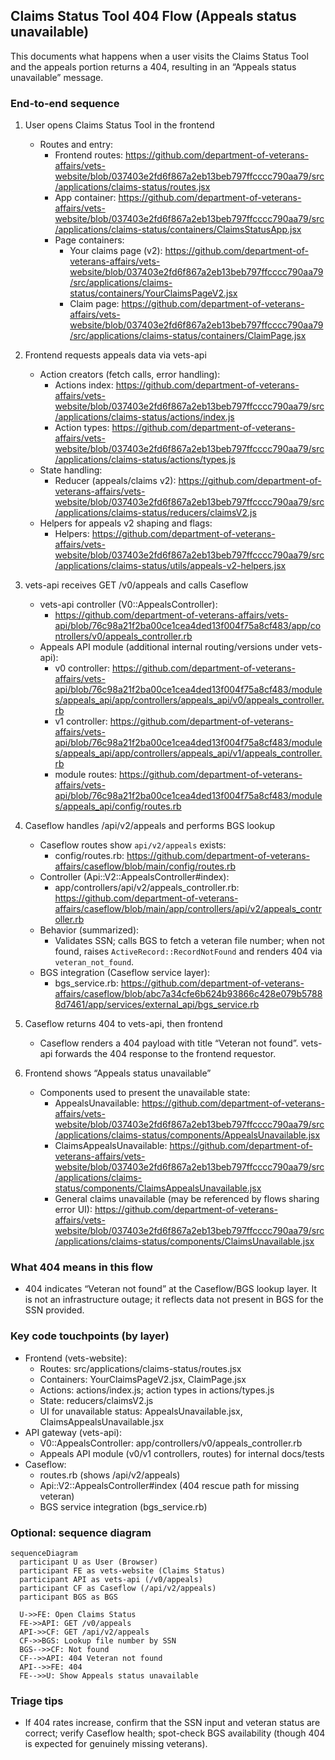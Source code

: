 ## Claims Status Tool 404 Flow (Appeals status unavailable)

This documents what happens when a user visits the Claims Status Tool and the appeals portion returns a 404, resulting in an “Appeals status unavailable” message.

### End-to-end sequence
1. User opens Claims Status Tool in the frontend
   - Routes and entry:
     - Frontend routes: https://github.com/department-of-veterans-affairs/vets-website/blob/037403e2fd6f867a2eb13beb797ffcccc790aa79/src/applications/claims-status/routes.jsx
     - App container: https://github.com/department-of-veterans-affairs/vets-website/blob/037403e2fd6f867a2eb13beb797ffcccc790aa79/src/applications/claims-status/containers/ClaimsStatusApp.jsx
     - Page containers: 
       - Your claims page (v2): https://github.com/department-of-veterans-affairs/vets-website/blob/037403e2fd6f867a2eb13beb797ffcccc790aa79/src/applications/claims-status/containers/YourClaimsPageV2.jsx 
       - Claim page: https://github.com/department-of-veterans-affairs/vets-website/blob/037403e2fd6f867a2eb13beb797ffcccc790aa79/src/applications/claims-status/containers/ClaimPage.jsx

2. Frontend requests appeals data via vets-api
   - Action creators (fetch calls, error handling):
     - Actions index: https://github.com/department-of-veterans-affairs/vets-website/blob/037403e2fd6f867a2eb13beb797ffcccc790aa79/src/applications/claims-status/actions/index.js
     - Action types: https://github.com/department-of-veterans-affairs/vets-website/blob/037403e2fd6f867a2eb13beb797ffcccc790aa79/src/applications/claims-status/actions/types.js
   - State handling:
     - Reducer (appeals/claims v2): https://github.com/department-of-veterans-affairs/vets-website/blob/037403e2fd6f867a2eb13beb797ffcccc790aa79/src/applications/claims-status/reducers/claimsV2.js
   - Helpers for appeals v2 shaping and flags:
     - Helpers: https://github.com/department-of-veterans-affairs/vets-website/blob/037403e2fd6f867a2eb13beb797ffcccc790aa79/src/applications/claims-status/utils/appeals-v2-helpers.jsx

3. vets-api receives GET /v0/appeals and calls Caseflow
   - vets-api controller (V0::AppealsController):
     - https://github.com/department-of-veterans-affairs/vets-api/blob/76c98a21f2ba00ce1cea4ded13f004f75a8cf483/app/controllers/v0/appeals_controller.rb
   - Appeals API module (additional internal routing/versions under vets-api):
     - v0 controller: https://github.com/department-of-veterans-affairs/vets-api/blob/76c98a21f2ba00ce1cea4ded13f004f75a8cf483/modules/appeals_api/app/controllers/appeals_api/v0/appeals_controller.rb
     - v1 controller: https://github.com/department-of-veterans-affairs/vets-api/blob/76c98a21f2ba00ce1cea4ded13f004f75a8cf483/modules/appeals_api/app/controllers/appeals_api/v1/appeals_controller.rb
     - module routes: https://github.com/department-of-veterans-affairs/vets-api/blob/76c98a21f2ba00ce1cea4ded13f004f75a8cf483/modules/appeals_api/config/routes.rb

4. Caseflow handles /api/v2/appeals and performs BGS lookup
   - Caseflow routes show `api/v2/appeals` exists:
     - config/routes.rb: https://github.com/department-of-veterans-affairs/caseflow/blob/main/config/routes.rb
   - Controller (Api::V2::AppealsController#index):
     - app/controllers/api/v2/appeals_controller.rb: https://github.com/department-of-veterans-affairs/caseflow/blob/main/app/controllers/api/v2/appeals_controller.rb
   - Behavior (summarized):
     - Validates SSN; calls BGS to fetch a veteran file number; when not found, raises `ActiveRecord::RecordNotFound` and renders 404 via `veteran_not_found`.
   - BGS integration (Caseflow service layer):
     - bgs_service.rb: https://github.com/department-of-veterans-affairs/caseflow/blob/abc7a34cfe6b624b93866c428e079b57888d7461/app/services/external_api/bgs_service.rb

5. Caseflow returns 404 to vets-api, then frontend
   - Caseflow renders a 404 payload with title “Veteran not found”. vets-api forwards the 404 response to the frontend requestor.

6. Frontend shows “Appeals status unavailable”
   - Components used to present the unavailable state:
     - AppealsUnavailable: https://github.com/department-of-veterans-affairs/vets-website/blob/037403e2fd6f867a2eb13beb797ffcccc790aa79/src/applications/claims-status/components/AppealsUnavailable.jsx
     - ClaimsAppealsUnavailable: https://github.com/department-of-veterans-affairs/vets-website/blob/037403e2fd6f867a2eb13beb797ffcccc790aa79/src/applications/claims-status/components/ClaimsAppealsUnavailable.jsx
     - General claims unavailable (may be referenced by flows sharing error UI): https://github.com/department-of-veterans-affairs/vets-website/blob/037403e2fd6f867a2eb13beb797ffcccc790aa79/src/applications/claims-status/components/ClaimsUnavailable.jsx

### What 404 means in this flow
- 404 indicates “Veteran not found” at the Caseflow/BGS lookup layer. It is not an infrastructure outage; it reflects data not present in BGS for the SSN provided.

### Key code touchpoints (by layer)
- Frontend (vets-website):
  - Routes: src/applications/claims-status/routes.jsx
  - Containers: YourClaimsPageV2.jsx, ClaimPage.jsx
  - Actions: actions/index.js; action types in actions/types.js
  - State: reducers/claimsV2.js
  - UI for unavailable status: AppealsUnavailable.jsx, ClaimsAppealsUnavailable.jsx
- API gateway (vets-api):
  - V0::AppealsController: app/controllers/v0/appeals_controller.rb
  - Appeals API module (v0/v1 controllers, routes) for internal docs/tests
- Caseflow:
  - routes.rb (shows /api/v2/appeals)
  - Api::V2::AppealsController#index (404 rescue path for missing veteran)
  - BGS service integration (bgs_service.rb)

### Optional: sequence diagram
```mermaid
sequenceDiagram
  participant U as User (Browser)
  participant FE as vets-website (Claims Status)
  participant API as vets-api (/v0/appeals)
  participant CF as Caseflow (/api/v2/appeals)
  participant BGS as BGS

  U->>FE: Open Claims Status
  FE->>API: GET /v0/appeals
  API->>CF: GET /api/v2/appeals
  CF->>BGS: Lookup file number by SSN
  BGS-->>CF: Not found
  CF-->>API: 404 Veteran not found
  API-->>FE: 404
  FE-->>U: Show Appeals status unavailable
```

### Triage tips
- If 404 rates increase, confirm that the SSN input and veteran status are correct; verify Caseflow health; spot-check BGS availability (though 404 is expected for genuinely missing veterans).
